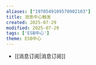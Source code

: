 ```yaml
---
aliases: ["1970549109570902103"]
title: 消息中心触发
created: 2025-07-29
modified: 2025-07-29
tags: ['ESB中心']
theme: ESB中心
---
```


- [[消息订阅|消息订阅]]